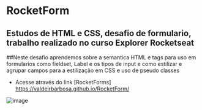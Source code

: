 # RocketForm

## Estudos de HTML e CSS, desafio de formulario, trabalho realizado no curso Explorer Rocketseat
##Neste desafio aprendemos sobre a semantica HTML e tags para uso em formularios como fieldset, Label e os tipos de input e como estilizar e agrupar campos para a estilização em CSS e uso de pseudo classes


* Acesse através do  link [RocketForms] https://valdeirbarbosa.github.io/RocketForm/



![image](https://user-images.githubusercontent.com/6127742/202597112-91d98f1c-0b98-48e3-8328-6cfc45bc9fb7.png)
